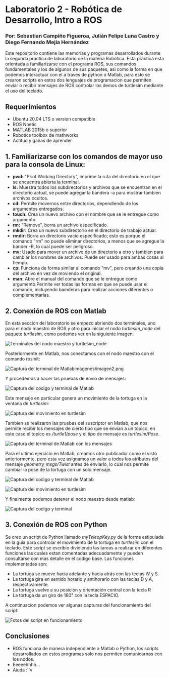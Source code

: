 # Laboratorio 2 - Robótica de Desarrollo, Intro a ROS

### Por: Sebastian Campiño Figueroa, Julián Felipe Luna Castro y Diego Fernando Mejía Hernández

Este repositorio contiene las memorias y programas desarrollados durante la segunda practica de laboratorio de la materia Robótica. Esta practica esta orientada a familiarizarse con el programa ROS, sus comandos fundamentales y los de algunos de sus paquetes, asi como la forma en que podemos interactuar con el a traves de python o Matlab, para esto se crearon scripts en estos dos lenguajes de programacion que permiten enviar o recibir mensajes de ROS controlar los demos de turtlesim mediante el uso del teclado.

## Requerimientos
* Ubuntu 20.04 LTS o version compatible
* ROS Noetic 
* MATLAB 2015b o superior
* Robotics toolbox de mathworks
* Actitud y ganas de aprender

## 1. Familiarizarse con los comandos de mayor uso para la consola de Linux:
* **pwd:** "Print Working Directory", imprime la ruta del directorio en el que se encuentra abierta la terminal.
* **ls:** Muestra todos los subdirectorios y archivos que se encuentran en el directorio actual, se puede agregar la bandera -a para mostrar tambien archivos ocultos. 
* **cd:** Permite movernos entre directorios, dependiendo de los argumentos entregados.
* **touch:** Crea un nuevo archivo con el nombre que se le entregue como argumento.
* **rm:** "Remove", borra un archivo especificado.
* **mkdir:** Crea un nuevo subdirectorio en el directorio de trabajo actual.
* **rmdir:** Borra un directorio vacio especificado; esto es porque el comando "rm" no puede eliminar directorios, a menos que se agregue la bander -R, lo cual puede ser peligroso.
* **mv:** Usado para mover un archivo de un directorio a otro y tambien para cambiar los nombres de archivos. Puede ser usado para ambas cosas al tiempo.
* **cp:** Funciona de forma similar al comando "mv", pero creando una copia del archivo en vez de moviendo el original.
* **man:** Abre el manual del comando que se le entregue como argumento.Permite ver todas las formas en que se puede usar el comando, incluyendo bamderas para realizar acciones diferentes o complementarias.

## 2. Conexión de ROS con Matlab

En esta seccion del laboratorio se empezo abriendo dos terminales, uno para el nodo maestro de ROS y otro para iniciar el nodo *turtlesim_node* del paquete *turtlesim*, como podemos ver en la siguiente imagen:

![Terminales del nodo maestro y turtlesim_node](imagenes/imagen1.png "Terminales del nodo maestro y turtlesim_node")

Posteriormente en Matlab, nos conectamos con el nodo maestro con el comando rosinit:

![Captura del terminal de Matlab]()imagenes/imagen2.png

Y procedemos a hacer las pruebas de envio de mensajes:

![Captura del codigo y terminal de Matlab](imagenes/imagen2.png)

Este mensaje en particular genera un movimiento de la tortuga en la ventana de *turtlesim*:

![Captura del movimiento en turtlesim]()

Tambien se realizaron las pruebas del suscriptor en Matlab, que nos permite recibir los mensajes de cierto tipo que se envian a un topico, en este caso el topico es */turtle1/pose* y el tipo de mensaje es *turtlesim/Pose*.

![Captura del terminal de Matlab con los mensajes](imagenes/imagen3.png)

Para el ultimo ejercicio en Matlab, creamos otro publicador como el visto anteriormente, pero esta vez asignamos un valor a todos los atributos del mensaje *geometry_msgs/Twist* antes de enviarlo, lo cual nos permite cambiar la pose de la tortuga con un solo mensaje.

![Captura del codigo y terminal de Matlab](imagenes/imagen4.png)

![Captura del movimiento en turtlesim](imagenes/imagen5.png)

Y finalmente podemos detener el nodo maestro desde matlab:

![Captura del codigo y terminal](imagenes/imagen6.png)

## 3. Conexión de ROS con Python

Se creo un script de Python llamado *myTeleopKey.py* de la forma estipulada en la guia para controlar el movimiento de la tortuga en *turtlesim* con el teclado. Este script se escribio dividiendo las tareas a realizar en diferentes funciones las cuales estan comentadas adecuadamente y pueden consultarse con mas detalle en el codigo base. Las funciones implementadas son:

* La tortuga se mueve hacia adelante y hacia atrás con las teclas W y S.
* La tortuga gira en sentido horario y antihorario con las teclas D y A, respectivamente.
* La tortuga vuelve a su posición y orientación central con la tecla R
* La tortuga da un giro de 180° con la tecla ESPACIO.
  
A continuacion podemos ver algunas capturas del funcionamiento del script:

![Fotos del script en funcionamiento](imagenes/imagen7.png)
## Conclusiones
* ROS funciona de manera independiente a Matlab o Python, los scripts desarrollados en estos programas solo nos permiten comunicarnos con los nodos.
* Eeeeehhhh...
* Aiuda :''v
